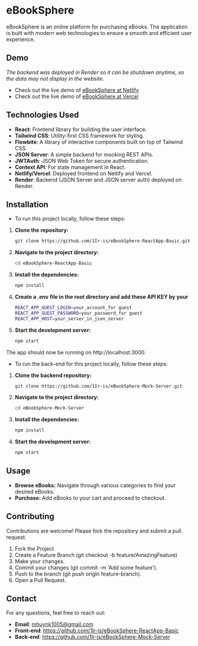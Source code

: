# eBookSphere

eBookSphere is an online platform for purchasing eBooks. The application is built with modern web technologies to ensure a smooth and efficient user experience.

## Demo
*The backend was deployed in Render so it can be shutdown anytime, so the data may not display in the website.*
- Check out the live demo of [eBookSphere at Netlify](https://ebooksphere.netlify.app/)
- Check out the live demo of [eBookSphere at Vercel](https://ebooksphere.vercel.app/)

## Technologies Used

- **React**: Frontend library for building the user interface.
- **Tailwind CSS**: Utility-first CSS framework for styling.
- **Flowbite**: A library of interactive components built on top of Tailwind CSS.
- **JSON Server**: A simple backend for mocking REST APIs.
- **JWTAuth**: JSON Web Token for secure authentication.
- **Context API**: For state management in React.
- **Netlify/Vercel**: Deployed frontend on Netlify and Vercel.
- **Render**: Backend (JSON Server and JSON server auth) deployed on Render.


## Installation

- To run this project locally, follow these steps:

1. **Clone the repository:**
   ```bash
   git clone https://github.com/1Ir-is/eBookSphere-ReactApp-Basic.git
   
2. **Navigate to the project directory:**
   ```bash
   cd eBookSphere-ReactApp-Basic
   
3. **Install the dependencies:**
   ```bash
   npm install

4. **Create a .env file in the root directory and add these API KEY by your**
   ```bash
   REACT_APP_GUEST_LOGIN=your_account_for guest
   REACT_APP_GUEST_PASSWORD=your_password_for guest
   REACT_APP_HOST=your_server_in_json_server

5. **Start the development server:**
   ```bash
   npm start
The app should now be running on http://localhost:3000.

- To run the back-end for this project locally, follow these steps:
1. **Clone the backend repository:**
   ```bash
   git clone https://github.com/1Ir-is/eBookSphere-Mock-Server.git
   
2. **Navigate to the project directory:**
   ```bash
   cd eBookSphere-Mock-Server
   
3. **Install the dependencies:**
   ```bash
   npm install

4. **Start the development server:**
   ```bash
   npm start

## Usage
- **Browse eBooks:** Navigate through various categories to find your desired eBooks.
- **Purchase:** Add eBooks to your cart and proceed to checkout.

## Contributing
Contributions are welcome! Please fork the repository and submit a pull request.
1. Fork the Project
2. Create a Feature Branch (git checkout -b feature/AmazingFeature)
3. Make your changes.
4. Commit your changes (git commit -m 'Add some feature').
5. Push to the branch (git push origin feature-branch).
6. Open a Pull Request.

## Contact
For any questions, feel free to reach out:
- **Email**: mhuynk1005@gmail.com
- **Front-end**: https://github.com/1Ir-is/eBookSphere-ReactApp-Basic
- **Back-end**: https://github.com/1Ir-is/eBookSphere-Mock-Server 
